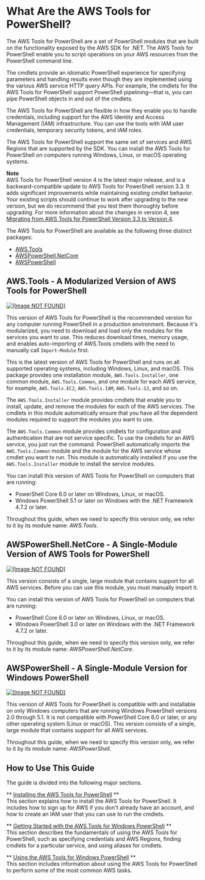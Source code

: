 # What Are the AWS Tools for PowerShell?<a name="pstools-welcome"></a>

The AWS Tools for PowerShell are a set of PowerShell modules that are built on the functionality exposed by the AWS SDK for \.NET\. The AWS Tools for PowerShell enable you to script operations on your AWS resources from the PowerShell command line\. 

The cmdlets provide an idiomatic PowerShell experience for specifying parameters and handling results even though they are implemented using the various AWS service HTTP query APIs\. For example, the cmdlets for the AWS Tools for PowerShell support PowerShell pipelining—that is, you can pipe PowerShell objects in and out of the cmdlets\.

The AWS Tools for PowerShell are flexible in how they enable you to handle credentials, including support for the AWS Identity and Access Management \(IAM\) infrastructure\. You can use the tools with IAM user credentials, temporary security tokens, and IAM roles\.

The AWS Tools for PowerShell support the same set of services and AWS Regions that are supported by the SDK\. You can install the AWS Tools for PowerShell on computers running Windows, Linux, or macOS operating systems\.

**Note**  
AWS Tools for PowerShell version 4 is the latest major release, and is a backward\-compatible update to AWS Tools for PowerShell version 3\.3\. It adds significant improvements while maintaining existing cmdlet behavior\. Your existing scripts should continue to work after upgrading to the new version, but we do recommend that you test them thoroughly before upgrading\. For more information about the changes in version 4, see [Migrating from AWS Tools for PowerShell Version 3\.3 to Version 4](v4migration.md)\.

The AWS Tools for PowerShell are available as the following three distinct packages:
+ [AWS\.Tools](#pwsh_structure_pstools)
+ [AWSPowerShell\.NetCore](#pwsh_structure_pscore)
+ [AWSPowerShell](#pwsh_structure_psoldwin)

## AWS\.Tools \- A Modularized Version of AWS Tools for PowerShell<a name="pwsh_structure_pstools"></a>

[ ![\[Image NOT FOUND\]](http://docs.aws.amazon.com/powershell/latest/userguide/images/PowerShell%20Gallery-AWS.Tools-blue.png) ](https://www.powershellgallery.com/packages/AWS.Tools.Common)

This version of AWS Tools for PowerShell is the recommended version for any computer running PowerShell in a production environment\. Because it's modularized, you need to download and load only the modules for the services you want to use\. This reduces download times, memory usage, and enables auto\-importing of AWS\.Tools cmdlets with the need to manually call `Import-Module` first\.

This is the latest version of AWS Tools for PowerShell and runs on all supported operating systems, including Windows, Linux, and macOS\. This package provides one installation module, `AWS.Tools.Installer`, one common module, `AWS.Tools.Common`, and one module for each AWS service, for example, `AWS.Tools.EC2`, `AWS.Tools.IAM`, `AWS.Tools.S3`, and so on\.

The `AWS.Tools.Installer` module provides cmdlets that enable you to install, update, and remove the modules for each of the AWS services\. The cmdlets in this module automatically ensure that you have all the dependent modules required to support the modules you want to use\.

The `AWS.Tools.Common` module provides cmdlets for configuration and authentication that are not service specific\. To use the cmdlets for an AWS service, you just run the command\. PowerShell automatically imports the `AWS.Tools.Common` module and the module for the AWS service whose cmdlet you want to run\. This module is automatically installed if you use the `AWS.Tools.Installer` module to install the service modules\.

You can install this version of AWS Tools for PowerShell on computers that are running:
+ PowerShell Core 6\.0 or later on Windows, Linux, or macOS\.
+ Windows PowerShell 5\.1 or later on Windows with the \.NET Framework 4\.7\.2 or later\.

Throughout this guide, when we need to specify this version only, we refer to it by its module name: *AWS\.Tools*\.

## AWSPowerShell\.NetCore \- A Single\-Module Version of AWS Tools for PowerShell<a name="pwsh_structure_pscore"></a>

[ ![\[Image NOT FOUND\]](http://docs.aws.amazon.com/powershell/latest/userguide/images/PowerShell-Gallery-AWSPowerShell.NetCore-blue.png) ](https://www.powershellgallery.com/packages/AWSPowerShell.NetCore/)

This version consists of a single, large module that contains support for all AWS services\. Before you can use this module, you must manually import it\.

You can install this version of AWS Tools for PowerShell on computers that are running:
+ PowerShell Core 6\.0 or later on Windows, Linux, or macOS\.
+ Windows PowerShell 3\.0 or later on Windows with the \.NET Framework 4\.7\.2 or later\.

Throughout this guide, when we need to specify this version only, we refer to it by its module name: *AWSPowerShell\.NetCore*\.

## AWSPowerShell \- A Single\-Module Version for Windows PowerShell<a name="pwsh_structure_psoldwin"></a>

[ ![\[Image NOT FOUND\]](http://docs.aws.amazon.com/powershell/latest/userguide/images/PowerShell-Gallery-AWSPowerShell-blue.png) ](https://www.powershellgallery.com/packages/AWSPowerShell/)

This version of AWS Tools for PowerShell is compatible with and installable on only Windows computers that are running Windows PowerShell versions 2\.0 through 5\.1\. It is not compatible with PowerShell Core 6\.0 or later, or any other operating system \(Linux or macOS\)\. This version consists of a single, large module that contains support for all AWS services\.

Throughout this guide, when we need to specify this version only, we refer to it by its module name: *AWSPowerShell*\.

## How to Use This Guide<a name="how-to-use-this-guide"></a>

The guide is divided into the following major sections\.

** [Installing the AWS Tools for PowerShell](pstools-getting-set-up.md) **  
This section explains how to install the AWS Tools for PowerShell\. It includes how to sign up for AWS if you don't already have an account, and how to create an IAM user that you can use to run the cmdlets\.

** [Getting Started with the AWS Tools for Windows PowerShell](pstools-getting-started.md) **  
This section describes the fundamentals of using the AWS Tools for PowerShell, such as specifying credentials and AWS Regions, finding cmdlets for a particular service, and using aliases for cmdlets\.

** [Using the AWS Tools for Windows PowerShell](pstools-using.md) **  
This section includes information about using the AWS Tools for PowerShell to perform some of the most common AWS tasks\.
